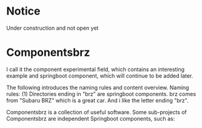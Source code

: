 # Notice
Under construction and not open yet


# Componentsbrz

I call it the component experimental field, which contains an interesting example and springboot component, which will continue to be added later.

The following introduces the naming rules and content overview.
Naming rules:
(1) Directories ending in "brz" are springboot components. brz comes from "Subaru BRZ" which is a great car. And i like the letter ending "brz".


Componentsbrz is a collection of useful software. Some sub-projects of Componentsbrz are independent Springboot components, such as:




